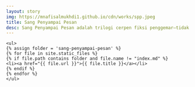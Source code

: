 ```yaml
---
layout: story
img: https://mnafisalmukhdi1.github.io/cdn/works/spp.jpeg
title: Sang Penyampai Pesan
desc: Sang Penyampai Pesan adalah trilogi cerpen fiksi penggemar–tidak termasuk prolog–untuk seseorang yang seharusnya muncul di dunia maya.
---
```

	<ul>
	{% assign folder = 'sang-penyampai-pesan' %}
	{% for file in site.static_files %}
	{% if file.path contains folder and file.name != "index.md" %} 
	<li><a href="{{ file.url }}">{{ file.title }}</a></li>
	{% endif %}
	{% endfor %}
	</ul>
